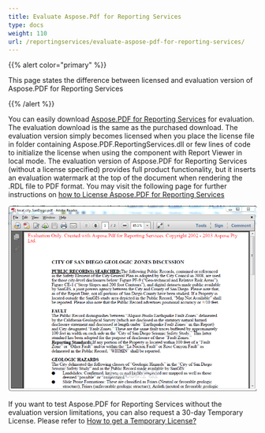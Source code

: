 ```yaml
---
title: Evaluate Aspose.Pdf for Reporting Services
type: docs
weight: 110
url: /reportingservices/evaluate-aspose-pdf-for-reporting-services/
---
```


{{% alert color="primary" %}} 

This page states the difference between licensed and evaluation version of Aspose.PDF for Reporting Services

{{% /alert %}} 

You can easily download [Aspose.PDF for Reporting Services](http://www.aspose.com/community/files/52/ssrs-rendering-extensions/aspose.pdf-for-reporting-services/default.aspx) for evaluation. The evaluation download is the same as the purchased download. The evaluation version simply becomes licensed when you place the license file in folder containing Aspose.PDF.ReportingServices.dll or few lines of code to initialize the license when using the component with Report Viewer in local mode. The evaluation version of Aspose.PDF for Reporting Services (without a license specified) provides full product functionality, but it inserts an evaluation watermark at the top of the document when rendering the .RDL file to PDF format. You may visit the following page for further instructions on [how to License Aspose.PDF for Reporting Services](http://www.aspose.com/docs/display/pdfreportingservices/License+Aspose.PDF+for+Reporting+Services)

![todo:image_alt_text](evaluate-aspose-pdf-for-reporting-services_1.png)

If you want to test Aspose.PDF for Reporting Services without the evaluation version limitations, you can also request a 30-day Temporary License. Please refer to [How to get a Temporary License?](http://www.aspose.com/corporate/purchase/faqs/temporary-license.aspx)
